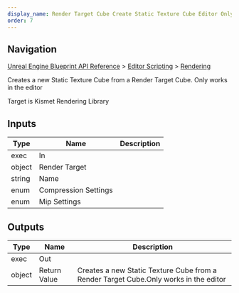 ```yaml
---
display_name: Render Target Cube Create Static Texture Cube Editor Only
order: 7
---
```

## Navigation

[Unreal Engine Blueprint API Reference](https://dev.epicgames.com/documentation/en-us/unreal-engine/BlueprintAPI) > [Editor Scripting](https://dev.epicgames.com/documentation/en-us/unreal-engine/BlueprintAPI/EditorScripting) > [Rendering](https://dev.epicgames.com/documentation/en-us/unreal-engine/BlueprintAPI/EditorScripting/Rendering)

Creates a new Static Texture Cube from a Render Target Cube.
Only works in the editor

Target is Kismet Rendering Library

## Inputs

| Type | Name | Description |
| --- | --- | --- |
| exec | In |  |
| object | Render Target |  |
| string | Name |  |
| enum | Compression Settings |  |
| enum | Mip Settings |  |

## Outputs

| Type | Name | Description |
| --- | --- | --- |
| exec | Out |  |
| object | Return Value | Creates a new Static Texture Cube from a Render Target Cube.Only works in the editor |
